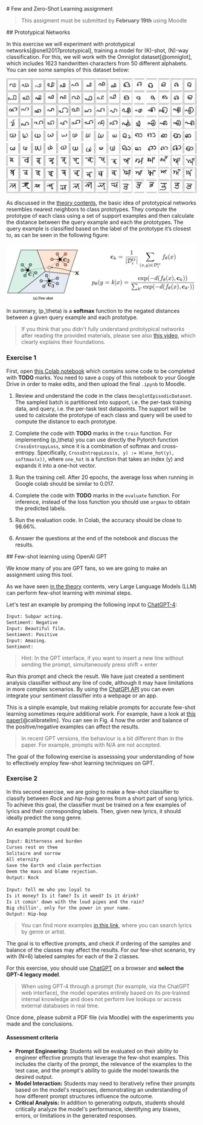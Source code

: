 # Few and Zero-Shot Learning assignment

> This assigment must be submitted by **February 19th** using Moodle

## Prototypical Networks

In this exercise we will experiment with prototypical networks[@snell2017prototypical], training a model for \(K\)-shot, \(N\)-way classification. For this, we will work with the Omniglot dataset[@omniglot], which includes 1623 handwritten characters from 50 different alphabets. You can see some samples of this dataset below:

![Omniglot](images/fsl/omniglot.jpg)

As discussed in the [theory contents](https://pertusa.github.io/ap/fsl/#metric-based-few-shot-learning), the basic idea of prototypical networks resembles nearest neighbors to class prototypes. They compute the prototype of each class using a set of support examples and then calculate the distance between the query example and each the prototypes. The query example is classified based on the label of the prototype it’s closest to, as can be seen in the following figure:

![Prototypical](images/fsl/prototypical.jpg)

In summary, \(p_\theta\) is a **softmax** function to the negated distances between a given query example and each prototype.

> If you think that you didn't fully understand prototypical networks after reading the provided materials, please see also [this video](https://www.youtube.com/watch?v=rHGPfl0pvLY), which clearly explains their foundations.

### Exercise 1

First, open [this Colab notebook](https://colab.research.google.com/drive/1WBUPAWITEABlVskTlFD9FPRXprZvixGX?usp=sharing) which contains some code to be completed with **TODO** marks. You need to save a copy of this notebook to your Google Drive in order to make edits, and then upload the final `.ipynb` to Moodle.

1. Review and understand the code in the class `OmniglotEpisodicDataset`. The sampled batch is partitioned into support, i.e. the per-task training data, and query, i.e. the per-task test datapoints. The support will be used to calculate the prototype of each class and query will be used to compute the distance to each prototype. 

2. Complete the code with **TODO** marks in the `train` function. For implementing \(p_\theta\) you can use directly the Pytorch function `CrossEntropyLoss`, since it is a combination of softmax and cross-entropy. Specifically, `CrossEntropyLoss(x, y) := H(one_hot(y), softmax(x))`, where `one_hot` is a function that takes an index \(y\) and expands it into a one-hot vector.

3. Run the training cell. After 20 epochs, the average loss when running in Google colab should be similar to 0.017.

4. Complete the code with **TODO** marks in the `evaluate` function. For inference, instead of the loss function you should use `argmax` to obtain the predicted labels.

5. Run the evaluation code. In Colab, the accuracy should be close to 98.66%.

6. Answer the questions at the end of the notebook and discuss the results.

## Few-shot learning using OpenAI GPT

We know many of you are GPT fans, so we are going to make an assignment using this tool. 

As we have seen [in the theory](https://pertusa.github.io/ap/fsl/#openai-gpt-3) contents, very Large Language Models (LLM) can perform few-shot learning with minimal steps. 

Let's test an example by promping the following input to [ChatGPT-4](https://chat.openai.com/):

```
Input: Subpar acting. 
Sentiment: Negative
Input: Beautiful film. 
Sentiment: Positive
Input: Amazing. 
Sentiment:
```

> Hint: In the GPT interface, if you want to insert a new line without sending the prompt, simultaneously press shift + enter

Run this prompt and check the result. We have just created a sentiment analysis classifier without any line of code, although it may have  limitations in more complex scenarios. By using the [ChatGPI API](https://help.openai.com/en/articles/7039783-how-can-i-access-the-chatgpt-api) you can even integrate your sentiment classifier into a webpage or an app.

This is a simple example, but making reliable prompts for accurate few-shot learning sometimes require additional work. For example, have a look at [this paper](https://arxiv.org/abs/2102.09690)[@calibratellm]. You can see in Fig. 4 how the order and balance of the positive/negative examples can affect the results.

> In recent GPT versions, the behaviour is a bit different than in the paper. For example, prompts with N/A are not accepted.

The goal of the following exercise is assesssing your understanding of how to effectively employ few-shot learning techniques on GPT.

<!---
> We could also have used [Google Gemini](https://gemini.google.com/app)[@gemini]. This is a very recent LLM similar to ChatGPT, but Gemini can also access the web to search for updated information. Therefore, since it uses external data, it is not suitable for our few-shot learning scenario.
--->

### Exercise 2

In this second exercise, we are going to make a few-shot classifier to classify between *Rock* and *hip-hop* genres from a short part of song lyrics. To achieve this goal, the classifier must be trained on a few examples of lyrics and their corresponding labels. Then, given new lyrics, it should ideally predict the song genre.

An example prompt could be: 
```
Input: Bitterness and burden
Curses rest on thee
Solitaire and sorrow
All eternity
Save the Earth and claim perfection
Deem the mass and blame rejection.
Output: Rock

Input: Tell me who you loyal to
Is it money? Is it fame? Is it weed? Is it drink?
Is it comin' down with the loud pipes and the rain?
Big chillin', only for the power in your name.
Output: Hip-hop
```

> You can find more examples [in this link](https://www.songlyrics.com), where you can search lyrics by genre or artist.

The goal is to effective prompts, and check if ordering of the samples and balance of the classes may affect the results. For our few-shot scenario, try with \(N=6\) labeled samples for each of the 2 classes.

For this exercise, you should use [ChatGPT](https://chatgpt.com) on a browser and **select the GPT-4 legacy model**. 

> When using GPT‑4 through a prompt (for example, via the ChatGPT web interface), the model operates entirely based on its pre‑trained internal knowledge and does not perform live lookups or access external databases in real time.

Once done, please submit a PDF file (via Moodle) with the experiments you made and the conclusions.

#### Assessment criteria

- **Prompt Engineering:** Students will be evaluated on their ability to engineer effective prompts that leverage the few-shot examples. This includes the clarity of the prompt, the relevance of the examples to the test case, and the prompt's ability to guide the model towards the desired output.
- **Model Interaction:** Students may need to iteratively refine their prompts based on the model's responses, demonstrating an understanding of how different prompt structures influence the outcome.
- **Critical Analysis:** In addition to generating outputs, students should critically analyze the model's performance, identifying any biases, errors, or limitations in the generated responses.

<!--
### Task 1: Scientific text Summarization
**Objective:** Employ few-shot learning to enable a GPT model to summarize academic (scientific paper) abstracts.
- **Few-Shot Examples:** Provide 3 examples of academic abstracts along with their concise summaries.
- **Test:** Given an academic abstract not seen by the model, generate a prompt that leads the model to produce a coherent and concise summary.

### Task 2: Code Generation from Descriptions
**Objective:** Use few-shot learning to teach a GPT model to generate Python code snippets from natural language descriptions.
- **Few-Shot Examples:** Supply 4 examples of natural language descriptions of programming tasks alongside their corresponding Python code snippets.
- **Test:** Provide a new, detailed description of a programming task, and devise a prompt that will guide the model to generate the appropriate Python code.

<!--
### Task 4: Translation
**Objective:** Adapt a GPT model for language translation tasks using a few-shot approach.
- **Few-Shot Examples:** Offer 5 pairs of sentences, each in English and its translation in Spanish.
- **Test:** Give a sentence in English and ask the student to construct a prompt that encourages the GPT model to translate it into Spanish accurately, leveraging the few-shot examples.

### Task 5: Question Answering
**Objective:** Train a GPT model to answer domain-specific questions with few-shot examples.
- **Few-Shot Examples:** Provide 5 question-answer pairs in a specialized field (e.g., biology, computer science).
- **Test:** Present a new, complex question in the same domain and have the student create a prompt that would enable the GPT model to use the few-shot examples to answer accurately.

### Task 3: Ethical Judgment
**Objective:** Guide a GPT model to make ethical judgments in hypothetical scenarios using few-shot learning.
- **Few-Shot Examples:** Share 3-4 scenarios involving ethical dilemmas, each with a reasoned judgment on why a particular action is ethically sound or unsound.
- **Test:** Describe a new ethical scenario and instruct the student to formulate a prompt that aids the model in providing an ethical judgment, drawing on the reasoning from the examples.
-->
